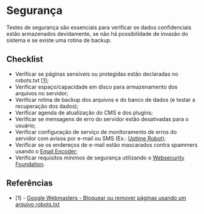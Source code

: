
# Segurança
Testes de segurança são essenciais para verificar se dados confidenciais estão armazenados devidamente, se não há possibilidade de invasão do sistema e se existe uma rotina de backup.

## Checklist
* Verificar se páginas sensíveis ou protegidas estão declaradas no robots.txt [[1]](#seguranca1);
* Verificar espaço/capacidade em disco para armazenamento dos arquivos no servidor;
* Verificar rotina de backup dos arquivos e do banco de dados (e testar a recuperação dos dados);
* Verificar agenda de atualização do CMS e dos plugins;
* Verificar se mensagens de erro do servidor estão desativadas para o usuário;
* Verificar configuração de serviço de monitoramento de erros do servidor com avisos por e-mail ou SMS (Ex.: [Uptime Robot](http://www.uptimerobot.com/));
* Verificar se os endereços de e-mail estão mascarados contra spammers usando o [Email Encoder](http://www.wbwip.com/wbw/emailencoder.html);
* Verificar requisitos mínimos de segurança utilizando o [Websecurity Foundation](https://suite.websecurify.com/foundation).

## Referências
* [<a name="seguranca1"></a>1] - [Google Webmasters - Bloquear ou remover páginas usando um arquivo robots.txt](https://support.google.com/webmasters/answer/156449?hl=pt-BR)
